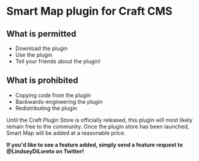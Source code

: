 # Smart Map plugin for Craft CMS

## What is permitted

- Download the plugin
- Use the plugin
- Tell your friends about the plugin!

## What is prohibited

- Copying code from the plugin
- Backwards-engineering the plugin
- Redistributing the plugin

Until the Craft Plugin Store is officially released, this plugin will most likely remain free to the community. Once the plugin store has been launched, Smart Map will be added at a reasonable price.

**If you'd like to see a feature added, simply send a feature request to @LindseyDiLoreto on Twitter!**
